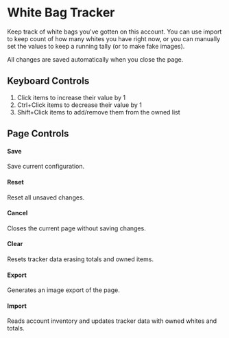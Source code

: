 # White Bag Tracker

Keep track of white bags you've gotten on this account. You can use import to keep count of how many whites you have right now, or you can manually set the values to keep a running tally (or to make fake images).

All changes are saved automatically when you close the page.

## Keyboard Controls

1. Click items to increase their value by 1
1. Ctrl+Click items to decrease their value by 1
1. Shift+Click items to add/remove them from the owned list

## Page Controls

#### Save

Save current configuration.

#### Reset

Reset all unsaved changes.

#### Cancel

Closes the current page without saving changes.

#### Clear

Resets tracker data erasing totals and owned items.

#### Export

Generates an image export of the page.

#### Import

Reads account inventory and updates tracker data with owned whites and totals.
